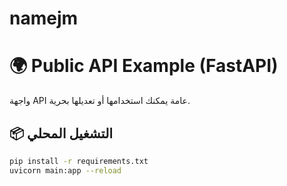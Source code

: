 # namejm
# 🌍 Public API Example (FastAPI)

واجهة API عامة يمكنك استخدامها أو تعديلها بحرية.

## 📦 التشغيل المحلي

```bash
pip install -r requirements.txt
uvicorn main:app --reload
